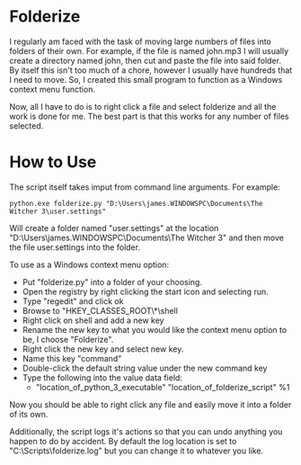 # Folderize
I regularly am faced with the task of moving large numbers of files into folders of their own.  For example, if the file is named john.mp3 I will usually create a directory named john, then cut and paste the file into said folder.  By itself this isn't too much of a chore, however I usually have hundreds that I need to move.  So, I created this small program to function as a Windows context menu function.

Now, all I have to do is to right click a file and select folderize and all the work is done for me.  The best part is that this works for any number of files selected.

# How to Use
The script itself takes imput from command line arguments.  For example:

`python.exe folderize.py "D:\Users\james.WINDOWSPC\Documents\The Witcher 3\user.settings"`

Will create a folder named "user.settings" at the location "D:\Users\james.WINDOWSPC\Documents\The Witcher 3\" and then move the file user.settings into the folder.

To use as a Windows context menu option: 

* Put "folderize.py" into a folder of your choosing.
* Open the registry by right clicking the start icon and selecting run.
* Type "regedit" and click ok
* Browse to "HKEY_CLASSES_ROOT\\*\shell
* Right click on shell and add a new key
* Rename the new key to what you would like the context menu option to be, I choose "Folderize".
* Right click the new key and select new key.
* Name this key "command"
* Double-click the default string value under the new command key
* Type the following into the value data field:
  * "location_of_python_3_executable" "location_of_folderize_script" %1
 
 Now you should be able to right click any file and easily move it into a folder of its own.

Additionally, the script logs it's actions so that you can undo anything you happen to do by accident.  By default the log location is set to "C:\Scripts\folderize.log" but you can change it to whatever you like.
